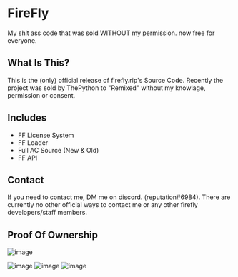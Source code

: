 # FireFly
My shit ass code that was sold WITHOUT my permission. now free for everyone.

## What Is This?
This is the (only) official release of firefly.rip's Source Code. Recently the project was sold by ThePython to "Remixed" without my knowlage, permission or consent.

## Includes
- FF License System
- FF Loader
- Full AC Source (New & Old)
- FF API

## Contact
If you need to contact me, DM me on discord. (reputation#6984).
There are currently no other official ways to contact me or any other firefly developers/staff members.

## Proof Of Ownership
![image](https://user-images.githubusercontent.com/89894310/210121602-dd3e9861-586b-4db0-86d5-519211867944.png)

![image](https://user-images.githubusercontent.com/89894310/210121456-51ce03eb-8674-4095-ba86-7b83fe9ad905.png)
![image](https://user-images.githubusercontent.com/89894310/210121480-063492d7-3708-4436-82d8-cb40ecc1f54d.png)
![image](https://user-images.githubusercontent.com/89894310/210121550-70aba62c-7221-4075-adcb-de484cf6a55f.png)

